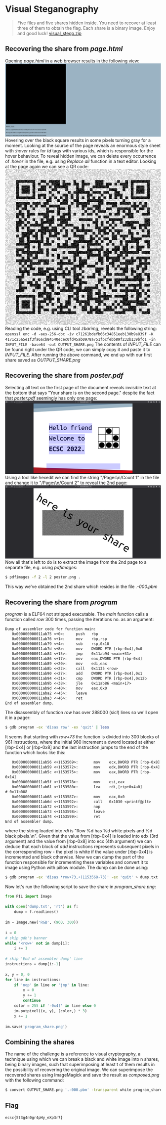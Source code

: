 # Visual Steganography
> Five files and five shares hidden inside. You need to recover at least three of them to obtain the flag. Each share is a binary image. Enjoy and good luck!
> [visual_stego.zip](https://hack.cert.pl/files/visual_stego-8dab1c85b0c0795d664a12ae9dc3756a1187be1c.zip)

## Recovering the share from *page.html*
Opening *page.html* in a web browser results in the following view:
![page](media/page.png)
Hovering over the black square results in some pixels turning gray for a moment. Looking at the source of the page reveals an enormous style sheet with *:hover* rules for *td* tags with various ids, which is responsible for the hover behaviour. To reveal hidden image, we can delete every occurrence of *:hover* in the file, e.g. using *Replace all* function in a text editor. Looking at the page again we can see a QR code:
![qr code](media/qr.png)
Reading the code, e.g. using CLI tool *zbarimg*, reveals the following string:
`openssl enc -d -aes-256-cbc -iv c71261bdefb66c34851eeb130b9a839f -K 4171c25a5e1f3fa6acb84540ecec0fd45ab0978a751fbcfebb89f232b139bfc1 -in INPUT_FILE -base64 -out OUTPUT_SHARE.png`
The contents of *INPUT_FILE* can be found right under the QR code, we can simply copy it and paste it to *INPUT_FILE*. After running the above command, we end up with our first share saved as *OUTPUT_SHARE.png*

## Recovering the share from *poster.pdf*
Selecting all text on the first page of the document reveals invisible text at the bottom that says "Your share is on the second page." despite the fact that *poster.pdf* seemingly has only one page:
![pdf-1](media/pdf1.png)
Using a tool like hexedit we can find the string "/Pages\n/Count 1" in the file and change it to "/Pages\n/Count 2" to reveal the 2nd page:
![pdf-2](media/pdf2.png)
Now all that's left to do is to extract the image from the 2nd page to a separate file, e.g. using *pdfimages*:
```sh
$ pdfimages -f 2 -l 2 poster.png .
```
This way we've obtained the 2nd share which resides in the file *.-000.pbm*


## Recovering the share from *program*
*program* is a ELF64 not stripped executable. The *main* function calls a function called *row* 300 times, passing the iterations no. as an argument:
```gdb
Dump of assembler code for function main:
   0x000000000011ab75 <+0>:     push   rbp
   0x000000000011ab76 <+1>:     mov    rbp,rsp
   0x000000000011ab79 <+4>:     sub    rsp,0x10
   0x000000000011ab7d <+8>:     mov    DWORD PTR [rbp-0x4],0x0
   0x000000000011ab84 <+15>:    jmp    0x11ab94 <main+31>
   0x000000000011ab86 <+17>:    mov    eax,DWORD PTR [rbp-0x4]
   0x000000000011ab89 <+20>:    mov    edi,eax
   0x000000000011ab8b <+22>:    call   0x1135 <row>
   0x000000000011ab90 <+27>:    add    DWORD PTR [rbp-0x4],0x1
   0x000000000011ab94 <+31>:    cmp    DWORD PTR [rbp-0x4],0x12b
   0x000000000011ab9b <+38>:    jle    0x11ab86 <main+17>
   0x000000000011ab9d <+40>:    mov    eax,0x0
   0x000000000011aba2 <+45>:    leave  
   0x000000000011aba3 <+46>:    ret    
End of assembler dump.
```
The disassembly of function *row* has over 288000 (sic!) lines so we'll open it in a pager:
```sh
$ gdb program -ex 'disas row' -ex 'quit' | less
```
It seems that starting with *row+73* the function is divided into 300 blocks of 961 instructions, where the initial 960 increment a dword located at either [rbp-0x4] or [rbp-0x8] and the last instruction jumps to the end of the function which looks like this:
```gdb
   0x000000000011ab56 <+1153569>:       mov    ecx,DWORD PTR [rbp-0x8]
   0x000000000011ab59 <+1153572>:       mov    edx,DWORD PTR [rbp-0x4]
   0x000000000011ab5c <+1153575>:       mov    eax,DWORD PTR [rbp-0x14]
   0x000000000011ab5f <+1153578>:       mov    esi,eax
   0x000000000011ab61 <+1153580>:       lea    rdi,[rip+0x4a0]        # 0x11b008
   0x000000000011ab68 <+1153587>:       mov    eax,0x0
   0x000000000011ab6d <+1153592>:       call   0x1030 <printf@plt>
   0x000000000011ab72 <+1153597>:       nop
   0x000000000011ab73 <+1153598>:       leave  
   0x000000000011ab74 <+1153599>:       ret    
End of assembler dump.
```
where the string loaded into *rdi* is "Row %d has %d white pixels and %d black pixels.\n". Given that the value from [rbp-0x4] is loaded into edx (3rd argument) and the value from [rbp-0x8] into ecx (4th argument) we can deduce that each block of *add* instructions represents subsequent pixels in the corresponding row - the pixel is white if the value under [rbp-0x4] is incremented and black otherwise. Now we can dump the part of the function responsible for incrementing these variables and convert it to image using Python with pillow module. The dump can be done using:
```sh
$ gdb program -ex 'disas *row+73,+(1153568-73)' -ex 'quit' > dump.txt
```
Now let's run the following script to save the share in *program_share.png*:
```py
from PIL import Image

with open('dump.txt', 'rt') as f:
	dump = f.readlines()

im = Image.new('RGB', (960, 300))

i = 0
# skip gdb's banner
while '<row+' not in dump[i]:
	i += 1

# skip 'End of assembler dump' line
instructions = dump[i:-1]

x, y = 0, 0
for line in instructions:
	if 'nop' in line or 'jmp' in line:
		x = 0
		y += 1
		continue
	color = 255 if '-0x4]' in line else 0
	im.putpixel((x, y), (color,) * 3)
	x += 1

im.save('program_share.png')
```

## Combining the shares
The name of the challenge is a reference to visual cryptography, a technique using which we can break a black and white image into n shares, being binary images, such that superimposing at least t of them results in the possibility of recovering the original image. We can superimpose the recovered shares using ImageMagick and save the result as *composed.png* with the following command:
```sh
$ convert OUTPUT_SHARE.png '.-000.pbm' -transparent white program_share.png -transparent white -layers flatten composed.png
```

## Flag
`ecsc{St3g4n0gr4pHy_eXp3r7}`
